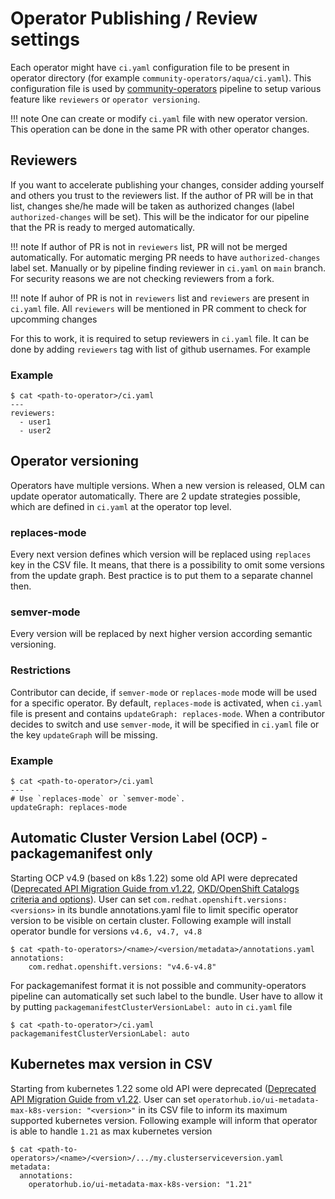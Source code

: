 # Operator Publishing / Review settings

Each operator might have `ci.yaml` configuration file to be present in operator directory (for example `community-operators/aqua/ci.yaml`). This configuration file is used by [community-operators](https://github.com/operator-framework/community-operators) pipeline to setup various feature like `reviewers` or `operator versioning`.

!!! note
    One can create or modify `ci.yaml` file with new operator version. This operation can be done in the same PR with other operator changes. 

## Reviewers

If you want to accelerate publishing your changes, consider adding yourself and others you trust to the reviewers list. If the author of PR will be in that list, changes she/he made will be taken as authorized changes (label `authorized-changes` will be set). This will be the indicator for our pipeline that the PR is ready to merged automatically. 

!!! note
    If author of PR is not in `reviewers` list, PR will not be merged automatically. For automatic merging PR needs to have `authorized-changes` label set. Manually or by pipeline finding reviewer in `ci.yaml` on `main` branch. For security reasons we are not checking reviewers from a fork.

!!! note
    If auhor of PR is not in `reviewers` list and `reviewers` are present in `ci.yaml` file. All `reviewers` will be mentioned in PR comment to check for upcomming changes

For this to work, it is required to setup reviewers in `ci.yaml` file. It can be done by adding `reviewers` tag with list of github usernames. For example

### Example
```
$ cat <path-to-operator>/ci.yaml
---
reviewers:
  - user1 
  - user2

```

## Operator versioning
Operators have multiple versions. When a new version is released, OLM can update operator automatically. There are 2 update strategies possible, which are defined in `ci.yaml` at the operator top level.

### replaces-mode
Every next version defines which version will be replaced using `replaces` key in the CSV file. It means, that there is a possibility to omit some versions from the update graph. Best practice is to put them to a separate channel then.

### semver-mode
Every version will be replaced by next higher version according semantic versioning.

### Restrictions
Contributor can decide, if `semver-mode` or `replaces-mode` mode will be used for a specific operator. By default, `replaces-mode` is activated, when `ci.yaml` file is present and contains `updateGraph: replaces-mode`. When a contributor decides to switch and use `semver-mode`, it will be specified in `ci.yaml` file or the key `updateGraph` will be missing.

### Example
```
$ cat <path-to-operator>/ci.yaml
---
# Use `replaces-mode` or `semver-mode`.
updateGraph: replaces-mode
```

## Automatic Cluster Version Label (OCP) - packagemanifest only

Starting OCP v4.9 (based on k8s 1.22) some old API were deprecated ([Deprecated API Migration Guide from v1.22](https://kubernetes.io/docs/reference/using-api/deprecation-guide/#v1-22), [OKD/OpenShift Catalogs criteria and options](./packaging-required-criteria-ocp.md)). User can set `com.redhat.openshift.versions: <versions>` in its bundle annotations.yaml file to limit specific operator version to be visible on certain cluster. Following example will install operator bundle for versions `v4.6, v4.7, v4.8`
```
$ cat <path-to-operators>/<name>/<version/metadata>/annotations.yaml
annotations:
    com.redhat.openshift.versions: "v4.6-v4.8"
```
For packagemanifest format it is not possible and community-operators pipeline can automatically set such label to the bundle. User have to allow it by putting `packagemanifestClusterVersionLabel: auto` in `ci.yaml` file
```
$ cat <path-to-operator>/ci.yaml
packagemanifestClusterVersionLabel: auto
```

## Kubernetes max version in CSV

Starting from kubernetes 1.22 some old API were deprecated ([Deprecated API Migration Guide from v1.22](https://kubernetes.io/docs/reference/using-api/deprecation-guide/#v1-22). User can set `operatorhub.io/ui-metadata-max-k8s-version: "<version>"` in its CSV file to inform its maximum supported kubernetes version. Following example will inform that operator is able to handle `1.21` as max kubernetes version
```
$ cat <path-to-operators>/<name>/<version>/.../my.clusterserviceversion.yaml
metadata:
  annotations:
    operatorhub.io/ui-metadata-max-k8s-version: "1.21"
```
